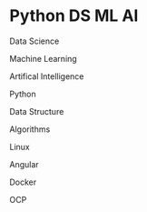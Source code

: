 # Python DS ML AI

Data Science

Machine Learning

Artifical Intelligence

Python

Data Structure

Algorithms

Linux

Angular

Docker

OCP


